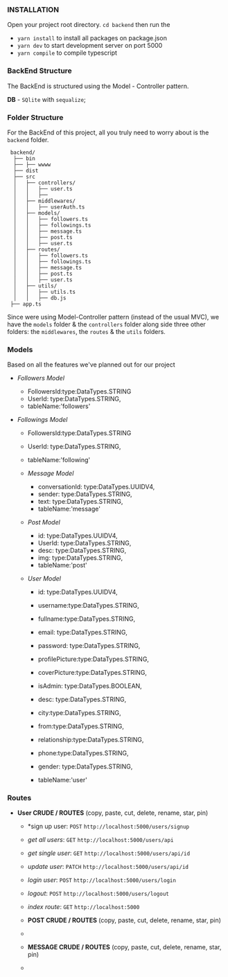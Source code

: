 ### **INSTALLATION**
Open your project root directory. `cd backend` then run the 
- `yarn install` to install all packages on package.json
- `yarn dev` to start development server on port 5000
- `yarn compile` to compile typescript


### **BackEnd Structure**

The BackEnd is structured using the Model - Controller pattern. 


**DB** - `SQlite` with `sequalize`;

### **Folder Structure**
For the BackEnd of this project, all you truly need to worry about is the `backend` folder.

```
 backend/
  ├── bin
  ├── ├── wwww
  ├── dist
  ├── src
  │   ├── controllers/
  │   │   ├── user.ts
  │   │   ├── 
  │   ├── middlewares/
  │   │   ├── userAuth.ts
  │   ├── models/
  │   │   ├── followers.ts
  │   │   ├── followings.ts
  │   │   ├── message.ts
  │   │   ├── post.ts
  │   │   ├── user.ts
  │   ├── routes/
  │   │   ├── followers.ts
  │   │   ├── followings.ts
  │   │   ├── message.ts
  │   │   ├── post.ts
  │   │   ├── user.ts
  │   ├── utils/
  │   │   ├── utils.ts
  │   │   ├── db.js
 ├── app.ts

```

Since were using Model-Controller pattern (instead of the usual MVC), we have the `models` folder & the `controllers` folder along side three other folders: the `middlewares`, the `routes` & the `utils` folders.

### **Models**

Based on all the features we've planned out for our project

- *Followers Model*
    - FollowersId:type:DataTypes.STRING
    - UserId: type:DataTypes.STRING,
    - tableName:'followers'

- *Followings Model*
    - FollowersId:type:DataTypes.STRING
    - UserId: type:DataTypes.STRING,
    - tableName:'following'

  - *Message Model*
    - conversationId: type:DataTypes.UUIDV4,
    - sender: type:DataTypes.STRING,
    - text: type:DataTypes.STRING,
    - tableName:'message'

  - *Post Model*
    - id: type:DataTypes.UUIDV4,
    - UserId: type:DataTypes.STRING,
    - desc: type:DataTypes.STRING, 
    - img: type:DataTypes.STRING, 
    - tableName:'post'

  - *User Model*
    - id: type:DataTypes.UUIDV4,
    - username:type:DataTypes.STRING,
    - fullname:type:DataTypes.STRING,
    - email: type:DataTypes.STRING,
    - password: type:DataTypes.STRING,   
    - profilePicture:type:DataTypes.STRING,
    - coverPicture:type:DataTypes.STRING,
    - isAdmin: type:DataTypes.BOOLEAN,
    - desc: type:DataTypes.STRING,
    - city:type:DataTypes.STRING,
    - from:type:DataTypes.STRING,
    - relationship:type:DataTypes.STRING,
    - phone:type:DataTypes.STRING,
    - gender: type:DataTypes.STRING,  
      
    - tableName:'user'

### **Routes** 
- **User CRUDE / ROUTES** (copy, paste, cut, delete, rename, star, pin)
  - *sign up user: `POST` `http://localhost:5000/users/signup` 
  - *get all users*: `GET` `http://localhost:5000/users/api`
  - *get single user*: `GET` `http://localhost:5000/users/api/id`
  - *update user*: `PATCH` `http://localhost:5000/users/api/id`
  - *login user*: `POST` `http://localhost:5000/users/login`
  - *logout*: `POST` `http://localhost:5000/users/logout`
  - *index route*: `GET` `http://localhost:5000`

  - **POST CRUDE / ROUTES** (copy, paste, cut, delete, rename, star, pin)
  - 
 
  - **MESSAGE CRUDE / ROUTES** (copy, paste, cut, delete, rename, star, pin)
  - 


